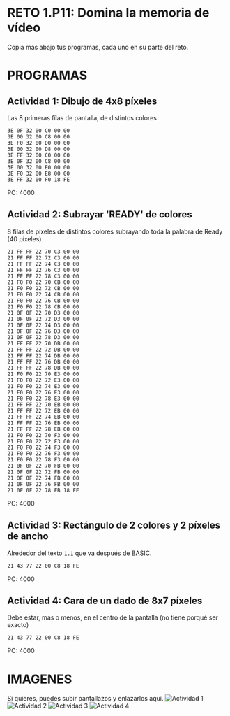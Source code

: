 # RETO 1.P11: Domina la memoria de vídeo
Copia más abajo tus programas, cada uno en su parte del reto.

# PROGRAMAS

## Actividad 1: Dibujo de 4x8 píxeles
Las 8 primeras fílas de pantalla, de distintos colores
```
3E 0F 32 00 C0 00 00
3E 00 32 00 C8 00 00
3E F0 32 00 D0 00 00
3E 00 32 00 D8 00 00
3E FF 32 00 C0 00 00
3E 0F 32 00 C8 00 00
3E 00 32 00 E0 00 00
3E F0 32 00 E8 00 00
3E FF 32 00 F0 18 FE
```
PC: 4000

## Actividad 2: Subrayar 'READY' de colores
8 filas de píxeles de distintos colores subrayando toda la palabra de Ready (40 píxeles)
```
21 FF FF 22 70 C3 00 00 
21 FF FF 22 72 C3 00 00
21 FF FF 22 74 C3 00 00 
21 FF FF 22 76 C3 00 00 
21 FF FF 22 78 C3 00 00 
21 F0 F0 22 70 CB 00 00
21 F0 F0 22 72 CB 00 00
21 F0 F0 22 74 CB 00 00
21 F0 F0 22 76 CB 00 00
21 F0 F0 22 78 CB 00 00 
21 0F 0F 22 70 D3 00 00
21 0F 0F 22 72 D3 00 00 
21 0F 0F 22 74 D3 00 00
21 0F 0F 22 76 D3 00 00 
21 0F 0F 22 78 D3 00 00 
21 FF FF 22 70 DB 00 00
21 FF FF 22 72 DB 00 00 
21 FF FF 22 74 DB 00 00 
21 FF FF 22 76 DB 00 00
21 FF FF 22 78 DB 00 00 
21 F0 F0 22 70 E3 00 00 
21 F0 F0 22 72 E3 00 00 
21 F0 F0 22 74 E3 00 00 
21 F0 F0 22 76 E3 00 00 
21 F0 F0 22 78 E3 00 00 
21 FF FF 22 70 EB 00 00 
21 FF FF 22 72 EB 00 00 
21 FF FF 22 74 EB 00 00 
21 FF FF 22 76 EB 00 00 
21 FF FF 22 78 EB 00 00 
21 F0 F0 22 70 F3 00 00 
21 F0 F0 22 72 F3 00 00 
21 F0 F0 22 74 F3 00 00 
21 F0 F0 22 76 F3 00 00 
21 F0 F0 22 78 F3 00 00
21 0F 0F 22 70 FB 00 00
21 0F 0F 22 72 FB 00 00
21 0F 0F 22 74 FB 00 00 
21 0F 0F 22 76 FB 00 00
21 0F 0F 22 78 FB 18 FE
```
PC: 4000

## Actividad 3: Rectángulo de 2 colores y 2 píxeles de ancho
Alrededor del texto `1.1` que va después de BASIC.
```
21 43 77 22 00 C8 18 FE
```
PC: 4000

## Actividad 4: Cara de un dado de 8x7 píxeles
Debe estar, más o menos, en el centro de la pantalla (no tiene porqué ser exacto)
```
21 43 77 22 00 C8 18 FE
```
PC: 4000

# IMAGENES
Si quieres, puedes subir pantallazos y enlazarlos aquí.
![Actividad 1](/tuimagen1.png)
![Actividad 2](/tuimagen2.png)
![Actividad 3](/tuimagen3.png)
![Actividad 4](/tuimagen4.png)

